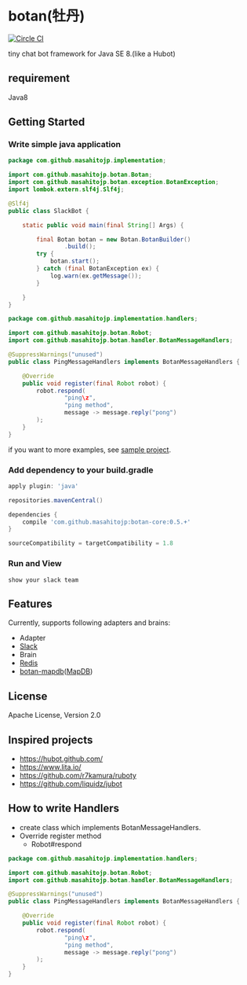 # botan(牡丹)

[![Circle CI](https://circleci.com/gh/masahitojp/botan-core.svg?style=svg)](https://circleci.com/gh/masahitojp/botan-core)

tiny chat bot framework for Java SE 8.(like a Hubot)

## requirement

Java8

## Getting Started

### Write simple java application

```java
package com.github.masahitojp.implementation;

import com.github.masahitojp.botan.Botan;
import com.github.masahitojp.botan.exception.BotanException;
import lombok.extern.slf4j.Slf4j;

@Slf4j
public class SlackBot {

    static public void main(final String[] Args) {

        final Botan botan = new Botan.BotanBuilder()
                .build();
        try {
            botan.start();
        } catch (final BotanException ex) {
            log.warn(ex.getMessage());
        }

    }
}
```

```java
package com.github.masahitojp.implementation.handlers;

import com.github.masahitojp.botan.Robot;
import com.github.masahitojp.botan.handler.BotanMessageHandlers;

@SuppressWarnings("unused")
public class PingMessageHandlers implements BotanMessageHandlers {

    @Override
    public void register(final Robot robot) {
        robot.respond(
                "ping\z",
                "ping method",
                message -> message.reply("pong")
        );
    }
}

```
if you want to more examples, see [sample project](https://github.com/masahitojp/botan-example).

### Add dependency to your build.gradle

```groovy
apply plugin: 'java'

repositories.mavenCentral()

dependencies {
	compile 'com.github.masahitojp:botan-core:0.5.+'
}

sourceCompatibility = targetCompatibility = 1.8
```

### Run and View

    show your slack team

    
## Features
Currently, supports following adapters and brains:

 * Adapter
  * [Slack](https://slack.com/)
 * Brain
  * [Redis](http://redis.io/) 
  * [botan-mapdb](https://github.com/masahitojp/botan-mapdb)([MapDB](http://www.mapdb.org/))
   
## License

Apache License, Version 2.0

## Inspired projects

* https://hubot.github.com/
* https://www.lita.io/
* https://github.com/r7kamura/ruboty
* https://github.com/liquidz/jubot

## How to write Handlers

* create class which implements BotanMessageHandlers.
* Override register method
  * Robot#respond
  
```java
package com.github.masahitojp.implementation.handlers;

import com.github.masahitojp.botan.Robot;
import com.github.masahitojp.botan.handler.BotanMessageHandlers;

@SuppressWarnings("unused")
public class PingMessageHandlers implements BotanMessageHandlers {

    @Override
    public void register(final Robot robot) {
        robot.respond(
                "ping\z",
                "ping method",
                message -> message.reply("pong")
        );
    }
}

```
